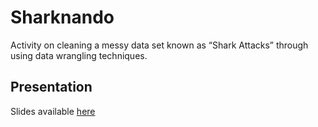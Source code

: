 # Sharknando

Activity on cleaning a messy data set known as “Shark Attacks” through using data wrangling techniques. 

## Presentation

Slides available [here](https://docs.google.com/presentation/d/1zvVHHTQ82Ood0inoNI0cqxKkoOY4X2iqo4H3BB3n-GQ/edit#slide=id.g3350b370212_1_5)